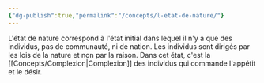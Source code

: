 ```yaml
---
{"dg-publish":true,"permalink":"/concepts/l-etat-de-nature/"}
---
```


L'état de nature correspond à l'état initial dans lequel il n'y a que des individus, pas de communauté, ni de nation. Les individus sont dirigés par les lois de la nature et non par la raison. Dans cet état, c'est la [[Concepts/Complexion\|Complexion]] des individus qui commande l'appétit et le désir.